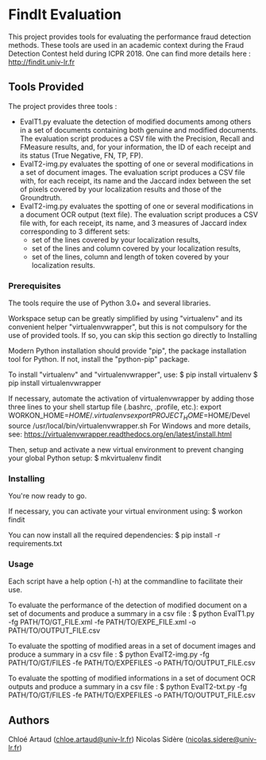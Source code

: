 # FindIt Evaluation

This project provides tools for evaluating the performance fraud detection methods. 
These tools are used in an academic context during the Fraud Detection Contest held during  ICPR 2018. 
One can find more details here : http://findit.univ-lr.fr

## Tools Provided

The project provides three tools : 
- EvalT1.py evaluate the detection of modified documents among others in a set of documents containing both genuine and modified documents. The evaluation script produces a CSV file with the Precision, Recall and FMeasure results, and, for your information, the ID of each receipt and its status (True Negative, FN, TP, FP).
- EvalT2-img.py evaluates the spotting of one or several modifications in a set of document images. The evaluation script produces a CSV file with, for each receipt, its name and the Jaccard index between the set of pixels covered by your localization results and those of the Groundtruth.
- EvalT2-img.py evaluates the spotting of one or several modifications in a document OCR output (text file). The evaluation script produces a CSV file with, for each receipt, its name, and 3 measures of Jaccard index corresponding to 3 different sets:
    + set of the lines covered by your localization results,
    + set of the lines and column covered by your localization results,
    + set of the lines, column and length of token covered by your localization results.

### Prerequisites

The tools require the use of Python 3.0+ and several libraries.

Workspace setup can be greatly simplified by using "virtualenv" and its 
convenient helper "virtualenvwrapper", but this is not compulsory for the use of provided tools. If so, you can skip this section go directly to Installing

Modern Python installation should provide "pip", the package installation tool 
for Python. If not, install the "python-pip" package.

To install "virtualenv" and "virtualenvwrapper", use:
$ pip install virtualenv 
$ pip install virtualenvwrapper

If necessary, automate the activation of virtualenvwrapper by adding those three lines to your shell startup file (.bashrc, .profile, etc.):
    export WORKON_HOME=$HOME/.virtualenvs
    export PROJECT_HOME=$HOME/Devel
    source /usr/local/bin/virtualenvwrapper.sh
For Windows and more details, see:
    https://virtualenvwrapper.readthedocs.org/en/latest/install.html

Then, setup and activate a new virtual environment to prevent changing your 
global Python setup:
$ mkvirtualenv findit

### Installing

You're now ready to go.

If necessary, you can  activate your virtual environment using:
$ workon findit

You can now install all the required dependencies:
$ pip install -r requirements.txt

### Usage
Each script have a help option (-h) at the commandline to facilitate their use.

To evaluate the performance of the detection of modified document on a set of documents and produce a summary in a csv file :
  $ python EvalT1.py -fg PATH/TO/GT_FILE.xml -fe PATH/TO/EXPE_FILE.xml -o PATH/TO/OUTPUT_FILE.csv

To evaluate the spotting of modified areas in a set of document images and produce a summary in a csv file :
  $ python EvalT2-img.py -fg PATH/TO/GT/FILES -fe PATH/TO/EXPEFILES -o PATH/TO/OUTPUT_FILE.csv

To evaluate the spotting of modified informations in a set of document OCR outputs and produce a summary in a csv file :
  $ python EvalT2-txt.py -fg PATH/TO/GT/FILES -fe PATH/TO/EXPEFILES -o PATH/TO/OUTPUT_FILE.csv

## Authors
Chloé Artaud (chloe.artaud@univ-lr.fr)
Nicolas Sidère (nicolas.sidere@univ-lr.fr)


